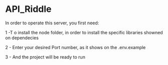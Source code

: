 # API_Riddle

In order to operate this server, you first need:

1 -T o install the node folder, in order to install the specific libraries showned on dependecies

2 - Enter your desired Port number, as it shows on the .env.example

3 - And the project will be ready to run
